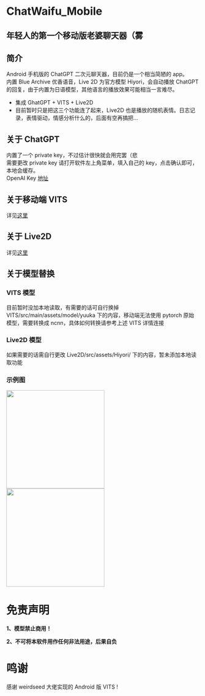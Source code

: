 # ChatWaifu_Mobile
## 年轻人的第一个移动版老婆聊天器（雾

## 简介
Android 手机版的 ChatGPT 二次元聊天器，目前仍是一个相当简陋的 app。\
内置 Blue Archive 优香语音，Live 2D 为官方模型 Hiyori，会自动播放 ChatGPT 的回复，由于内置为日语模型，其他语言的播放效果可能相当一言难尽。
- 集成 GhatGPT + VITS + Live2D
- 目前暂时只是把这三个功能连了起来，Live2D 也是播放的随机表情。日志记录，表情驱动，情感分析什么的，后面有空再搞把...

## 关于 ChatGPT
内置了一个 private key，不过估计很快就会用完罢（悲\
需要更改 private key 请打开软件左上角菜单，填入自己的 key，点击确认即可，本地会缓存。\
OpenAI Key [地址](https://platform.openai.com/account/api-keys)

## 关于移动端 VITS
详见[这里](https://github.com/weirdseed/Vits-Android-ncnn) 

## 关于 Live2D
详见[这里](https://docs.live2d.com/cubism-sdk-manual/top/)

## 关于模型替换
### VITS 模型
目前暂时没加本地读取，有需要的话可自行换掉 VITS/src/main/assets/model/yuuka 下的内容，移动端无法使用 pytorch 原始模型，需要转换成 ncnn，具体如何转换请参考上述 VITS 详情连接

### Live2D 模型
如果需要的话需自行更改 Live2D/src/assets/Hiyori/ 下的内容，暂未添加本地读取功能

### 示例图
<img src="https://user-images.githubusercontent.com/30189805/219956344-bdaca0c6-8cc4-474a-9c6b-f0dae76dffbe.png" width="256"><img src="https://user-images.githubusercontent.com/30189805/219956378-1c87a8f6-fa38-4cc5-a6de-59da2d4519b8.png" width="256">

# 免责声明
  **1、模型禁止商用！**
  
  **2、不可将本软件用作任何非法用途，后果自负**

# 鸣谢
感谢 weirdseed 大佬实现的 Android 版 VITS !
